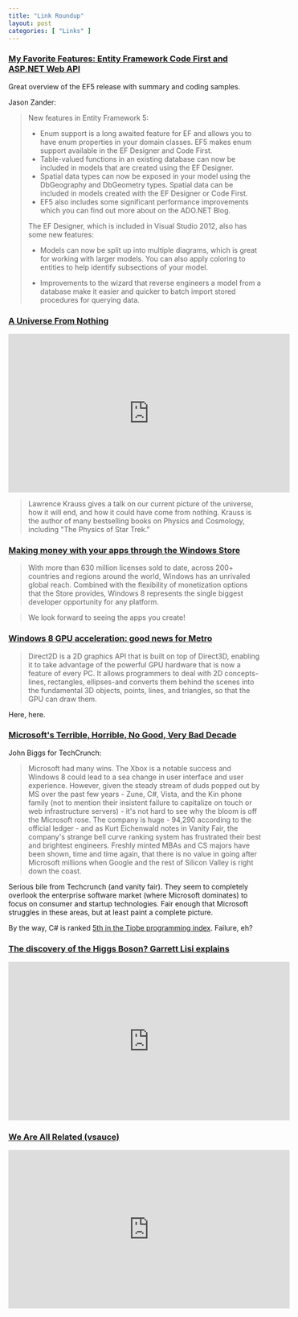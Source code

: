 ```yaml
---
title: "Link Roundup"
layout: post
categories: [ "Links" ]
--- 
```


### [My Favorite Features: Entity Framework Code First and ASP.NET Web API](http://blogs.msdn.com/b/jasonz/archive/2012/07/23/my-favorite-features-entity-framework-code-first-and-asp-net-web-api.aspx) 

Great overview of the EF5 release with summary and coding samples.

Jason Zander:

> New features in Entity Framework 5:
>
> - Enum support is a long awaited feature for EF and allows you to have enum properties in your domain classes. EF5 makes enum support available in the EF Designer and Code First.
> - Table-valued functions in an existing database can now be included in models that are created using the EF Designer.
> - Spatial data types can now be exposed in your model using the DbGeography and DbGeometry types. Spatial data can be included in models created with the EF Designer or Code First.
> - EF5 also includes some significant performance improvements which you can find out more about on the ADO.NET Blog.
> 
> The EF Designer, which is included in Visual Studio 2012, also has some new features:
> 
> - Models can now be split up into multiple diagrams, which is great for working with larger models. You can also apply coloring to entities to help identify subsections of your model.
> 
> - Improvements to the wizard that reverse engineers a model from a database make it easier and quicker to batch import stored procedures for querying data.


### [A Universe From Nothing](http://www.youtube.com/watch?v=7ImvlS8PLIo)

<iframe width="560" height="315" src="http://www.youtube.com/embed/7ImvlS8PLIo" frameborder="0" allowfullscreen></iframe>

> Lawrence Krauss gives a talk on our current picture of the universe, how it will end, and how it could have come from nothing. Krauss is the author of many bestselling books on Physics and Cosmology, including "The Physics of Star Trek."


### [Making money with your apps through the Windows Store](http://blogs.msdn.com/b/windowsstore/archive/2012/07/20/making-money-with-your-apps-through-the-windows-store.aspx)

> With more than 630 million licenses sold to date, across 200+ countries and regions around the world, Windows has an unrivaled global reach. Combined with the flexibility of monetization options that the Store provides, Windows 8 represents the single biggest developer opportunity for any platform.

> We look forward to seeing the apps you create!


### [Windows 8 GPU acceleration: good news for Metro](http://arstechnica.com/information-technology/2012/07/windows-8-gpu-acceleration-good-news-for-metro/)

> Direct2D is a 2D graphics API that is built on top of Direct3D, enabling it to take advantage of the powerful GPU hardware that is now a feature of every PC. It allows programmers to deal with 2D concepts-lines, rectangles, ellipses-and converts them behind the scenes into the fundamental 3D objects, points, lines, and triangles, so that the GPU can draw them.

Here, here.


### [Microsoft's Terrible, Horrible, No Good, Very Bad Decade](http://techcrunch.com/2012/07/20/microsofts-terrible-horrible-no-good-very-bad-decade/)

John Biggs for TechCrunch:

> Microsoft had many wins. The Xbox is a notable success and Windows 8 could lead to a sea change in user interface and user experience. However, given the steady stream of duds popped out by MS over the past few years - Zune, C#, Vista, and the Kin phone family (not to mention their insistent failure to capitalize on touch or web infrastructure servers) - it's not hard to see why the bloom is off the Microsoft rose. The company is huge - 94,290 according to the official ledger - and as Kurt Eichenwald notes in Vanity Fair, the company's strange bell curve ranking system has frustrated their best and brightest engineers. Freshly minted MBAs and CS majors have been shown, time and time again, that there is no value in going after Microsoft millions when Google and the rest of Silicon Valley is right down the coast.

Serious bile from Techcrunch (and vanity fair). They seem to completely overlook the enterprise software market (where Microsoft dominates) to focus on consumer and startup technologies. Fair enough that Microsoft struggles in these areas, but at least paint a complete picture.

By the way, C# is ranked [5th in the Tiobe programming index](http://www.tiobe.com/index.php/content/paperinfo/tpci/index.html). Failure, eh?


### [The discovery of the Higgs Boson? Garrett Lisi explains](http://www.youtube.com/watch?v=dK0qkkjimfo)

<iframe width="560" height="315" src="http://www.youtube.com/embed/dK0qkkjimfo" frameborder="0" allowfullscreen></iframe>


### [We Are All Related (vsauce)](http://www.youtube.com/watch?v=BhtgINeaJWg)

<iframe width="560" height="315" src="http://www.youtube.com/embed/BhtgINeaJWg" frameborder="0" allowfullscreen></iframe>